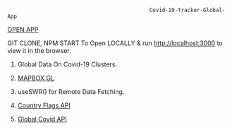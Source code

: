                                                  Covid-19-Tracker-Global-App

  [OPEN APP](https://global-covid19-count.netlify.app/)


 
 GIT CLONE, NPM START To Open LOCALLY & run [http://localhost:3000](http://localhost:3000) to view it in the browser.

1. Global Data On Covid-19 Clusters.

2. [MAPBOX GL](https://www.mapbox.com/)

3. useSWR() for Remote Data Fetching.

4. [Country Flags API]( https://www.countryflags.io/)

5. [Global Covid API](https://corona.lmao.ninja/)

 



